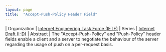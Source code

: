 ```yaml
---
layout: page
title:  "Accept-Push-Policy Header Field"
---
```


| Organization | [Internet Engineering Task Force (IETF)](..)
| Series | [Internet Draft (I-D)](..)
| Abstract | The "Accept-Push-Policy" and "Push-Policy" header fields enable a client and a server to negotiate the behaviour of the server regarding the usage of push on a per-request basis.